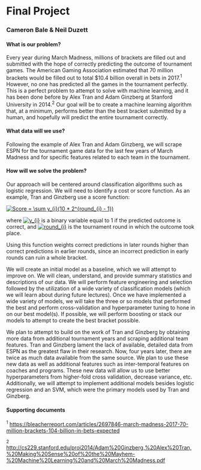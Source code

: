 # Final Project
### Cameron Bale & Neil Duzett

#### What is our problem?
Every year during March Madness, millions of brackets are filled out and submitted with the hope of correctly predicting the outcome of tournament games. The American Gaming Association estimated that 70 million brackets would be filled out to total $10.4 billion overall in bets in 2017.<sup>1</sup> However, no one has predicted all the games in the tournament perfectly. This is a perfect problem to attempt to solve with machine learning, and it has been done before by Alex Tran and Adam Ginzberg at Stanford University in 2014.<sup>2</sup> Our goal will be to create a machine learning algorithm that, at a minimum, performs better than the best bracket submitted by a human, and hopefully will predict the entire tournament correctly.

#### What data will we use?
Following the example of Alex Tran and Adam Ginzberg, we will scrape ESPN for the tournament game data for the last few years of March Madness and for specific features related to each team in the tournament.

#### How will we solve the problem?
Our approach will be centered around classification algorithms such as logistic regression. We will need to identify a cost or score function. As an example, Tran and Ginzberg use a score function:

<a href="https://www.codecogs.com/eqnedit.php?latex=Score&space;=&space;\sum&space;y_{i}(10&space;*&space;2^{round_{i}&space;-&space;1})" target="_blank"><img src="https://latex.codecogs.com/gif.latex?Score&space;=&space;\sum&space;y_{i}(10&space;*&space;2^{round_{i}&space;-&space;1})" title="Score = \sum y_{i}(10 * 2^{round_{i} - 1})" /></a>

where <a href="https://www.codecogs.com/eqnedit.php?latex=y_{i}" target="_blank"><img src="https://latex.codecogs.com/gif.latex?y_{i}" title="y_{i}" /></a> is a binary variable equal to 1 if the predicted outcome is correct, and <a href="https://www.codecogs.com/eqnedit.php?latex=round_{i}" target="_blank"><img src="https://latex.codecogs.com/gif.latex?round_{i}" title="round_{i}" /></a> is the tournament round in which the outcome took place.

Using this function weights correct predictions in later rounds higher than correct predictions in earlier rounds, since an incorrect prediction in early rounds can ruin a whole bracket.

We will create an initial model as a baseline, which we will attempt to improve on. We will clean, understand, and provide summary statistics and descriptions of our data. We will perform feature engineering and selection followed by the utilization of a wide variety of classification models (which we will learn about during future lectures). Once we have implemented a wide variety of models, we will take the three or so models that performed the best and perform cross-validation and hyperparameter tuning to hone in on our best model(s). If possible, we will perform boosting or stack our models to attempt to create the best bracket possible.

We plan to attempt to build on the work of Tran and Ginzberg by obtaining more data from additional tournament years and scraping additional team features. Tran and Ginzberg lament the lack of available, detailed data from ESPN as the greatest flaw in their research. Now, four years later, there are twice as much data available from the same source. We plan to use these new data as well as additional features such as inter-temporal features on coaches and programs. These new data will allow us to use better hyperparameters from higher-fold cross validation, decrease variance, etc. Additionally, we will attempt to implement additional models besides logistic regression and an SVM, which were the primary models used by Tran and Ginzberg.

#### Supporting documents

<sup>1</sup> https://bleacherreport.com/articles/2697846-march-madness-2017-70-million-brackets-104-billion-in-bets-expected

<sup>2</sup> http://cs229.stanford.edu/proj2014/Adam%20Ginzberg,%20Alex%20Tran,%20Making%20Sense%20of%20the%20Mayhem-%20Machine%20Learning%20and%20March%20Madness.pdf
